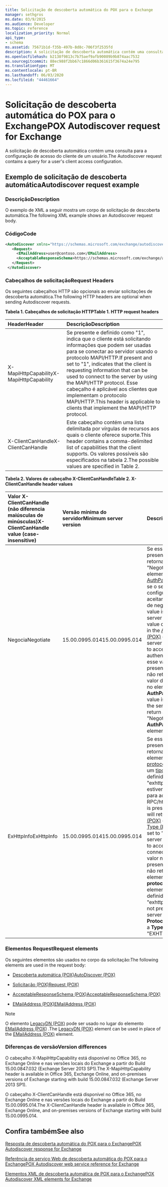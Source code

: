 ```yaml
---
title: Solicitação de descoberta automática do POX para o Exchange
manager: sethgros
ms.date: 03/9/2015
ms.audience: Developer
ms.topic: reference
localization_priority: Normal
api_type:
- schema
ms.assetid: 75671b1d-f35b-497b-8d8c-706f3f2535fd
description: A solicitação de descoberta automática contém uma consulta para a configuração de acesso do cliente de um usuário.
ms.openlocfilehash: b2138f9813c7b75aef9afb90089b9b874aac7532
ms.sourcegitcommit: 88ec988f2bb67c1866d06b361615f3674a24e795
ms.translationtype: MT
ms.contentlocale: pt-BR
ms.lasthandoff: 06/03/2020
ms.locfileid: "44461664"
---
```

# <a name="pox-autodiscover-request-for-exchange"></a><span data-ttu-id="c2ae7-103">Solicitação de descoberta automática do POX para o Exchange</span><span class="sxs-lookup"><span data-stu-id="c2ae7-103">POX Autodiscover request for Exchange</span></span>

<span data-ttu-id="c2ae7-104">A solicitação de descoberta automática contém uma consulta para a configuração de acesso do cliente de um usuário.</span><span class="sxs-lookup"><span data-stu-id="c2ae7-104">The Autodiscover request contains a query for a user's client access configuration.</span></span>
  
## <a name="autodiscover-request-example"></a><span data-ttu-id="c2ae7-105">Exemplo de solicitação de descoberta automática</span><span class="sxs-lookup"><span data-stu-id="c2ae7-105">Autodiscover request example</span></span>

### <a name="description"></a><span data-ttu-id="c2ae7-106">Descrição</span><span class="sxs-lookup"><span data-stu-id="c2ae7-106">Description</span></span>

<span data-ttu-id="c2ae7-107">O exemplo de XML a seguir mostra um corpo de solicitação de descoberta automática.</span><span class="sxs-lookup"><span data-stu-id="c2ae7-107">The following XML example shows an Autodiscover request body.</span></span>
  
### <a name="code"></a><span data-ttu-id="c2ae7-108">Código</span><span class="sxs-lookup"><span data-stu-id="c2ae7-108">Code</span></span>

```XML
<Autodiscover xmlns="https://schemas.microsoft.com/exchange/autodiscover/outlook/requestschema/2006">
   <Request>
     <EMailAddress>user@contoso.com</EMailAddress>
     <AcceptableResponseSchema>https://schemas.microsoft.com/exchange/autodiscover/outlook/responseschema/2006a</AcceptableResponseSchema>
   </Request>
 </Autodiscover>
```

### <a name="request-headers"></a><span data-ttu-id="c2ae7-109">Cabeçalhos de solicitação</span><span class="sxs-lookup"><span data-stu-id="c2ae7-109">Request Headers</span></span>

<span data-ttu-id="c2ae7-110">Os seguintes cabeçalhos HTTP são opcionais ao enviar solicitações de descoberta automática.</span><span class="sxs-lookup"><span data-stu-id="c2ae7-110">The following HTTP headers are optional when sending Autodiscover requests.</span></span>
  
<span data-ttu-id="c2ae7-111">**Tabela 1. Cabeçalhos de solicitação HTTP**</span><span class="sxs-lookup"><span data-stu-id="c2ae7-111">**Table 1. HTTP request headers**</span></span>

|<span data-ttu-id="c2ae7-112">**Header**</span><span class="sxs-lookup"><span data-stu-id="c2ae7-112">**Header**</span></span>|<span data-ttu-id="c2ae7-113">**Descrição**</span><span class="sxs-lookup"><span data-stu-id="c2ae7-113">**Description**</span></span>|
|:-----|:-----|
|<span data-ttu-id="c2ae7-114">X-MapiHttpCapability</span><span class="sxs-lookup"><span data-stu-id="c2ae7-114">X-MapiHttpCapability</span></span>  <br/> |<span data-ttu-id="c2ae7-115">Se presente e definido como "1", indica que o cliente está solicitando informações que podem ser usadas para se conectar ao servidor usando o protocolo MAPI/HTTP.</span><span class="sxs-lookup"><span data-stu-id="c2ae7-115">If present and set to "1", indicates that the client is requesting information that can be used to connect to the server by using the MAPI/HTTP protocol.</span></span> <span data-ttu-id="c2ae7-116">Esse cabeçalho é aplicável aos clientes que implementam o protocolo MAPI/HTTP.</span><span class="sxs-lookup"><span data-stu-id="c2ae7-116">This header is applicable to clients that implement the MAPI/HTTP protocol.</span></span>  <br/> |
|<span data-ttu-id="c2ae7-117">X-ClientCanHandle</span><span class="sxs-lookup"><span data-stu-id="c2ae7-117">X-ClientCanHandle</span></span>  <br/> |<span data-ttu-id="c2ae7-118">Este cabeçalho contém uma lista delimitada por vírgulas de recursos aos quais o cliente oferece suporte.</span><span class="sxs-lookup"><span data-stu-id="c2ae7-118">This header contains a comma-delimited list of capabilities that the client supports.</span></span> <span data-ttu-id="c2ae7-119">Os valores possíveis são especificados na tabela 2.</span><span class="sxs-lookup"><span data-stu-id="c2ae7-119">The possible values are specified in Table 2.</span></span>  <br/> |
   
<span data-ttu-id="c2ae7-120">**Tabela 2. Valores de cabeçalho X-ClientCanHandle**</span><span class="sxs-lookup"><span data-stu-id="c2ae7-120">**Table 2. X-ClientCanHandle header values**</span></span>

|<span data-ttu-id="c2ae7-121">**Valor X-ClientCanHandle (não diferencia maiúsculas de minúsculas)**</span><span class="sxs-lookup"><span data-stu-id="c2ae7-121">**X-ClientCanHandle value (case-insensitive)**</span></span>|<span data-ttu-id="c2ae7-122">**Versão mínima do servidor**</span><span class="sxs-lookup"><span data-stu-id="c2ae7-122">**Minimum server version**</span></span>|<span data-ttu-id="c2ae7-123">**Descrição**</span><span class="sxs-lookup"><span data-stu-id="c2ae7-123">**Description**</span></span>|
|:-----|:-----|:-----|
|<span data-ttu-id="c2ae7-124">Negocia</span><span class="sxs-lookup"><span data-stu-id="c2ae7-124">Negotiate</span></span>  <br/> |<span data-ttu-id="c2ae7-125">15.00.0995.014</span><span class="sxs-lookup"><span data-stu-id="c2ae7-125">15.00.0995.014</span></span>  <br/> |<span data-ttu-id="c2ae7-126">Se esse valor estiver presente, o servidor retornará um valor de "Negotiate" no elemento [AuthPackage (POX)](authpackage-pox.md) se o servidor estiver configurado para aceitar a autenticação de negociação.</span><span class="sxs-lookup"><span data-stu-id="c2ae7-126">If this value is present, the server will return a value of "Negotiate" in the [AuthPackage (POX)](authpackage-pox.md) element if the server is configured to accept Negotiate authentication.</span></span> <span data-ttu-id="c2ae7-127">Se esse valor não estiver presente, o servidor não retornará um valor de "Negotiate" no elemento **AuthPackage** .</span><span class="sxs-lookup"><span data-stu-id="c2ae7-127">If this value is not present, the server will not return a value of "Negotiate" in the **AuthPackage** element.</span></span>  <br/> |
|<span data-ttu-id="c2ae7-128">ExHttpInfo</span><span class="sxs-lookup"><span data-stu-id="c2ae7-128">ExHttpInfo</span></span>  <br/> |<span data-ttu-id="c2ae7-129">15.00.0995.014</span><span class="sxs-lookup"><span data-stu-id="c2ae7-129">15.00.0995.014</span></span>  <br/> |<span data-ttu-id="c2ae7-130">Se esse valor estiver presente, o servidor retornará um elemento de [protocolo (POX)](protocol-pox.md) com um [tipo (POX)](type-pox.md) definido como "exhttp" se o servidor estiver configurado para aceitar conexões RPC/http.</span><span class="sxs-lookup"><span data-stu-id="c2ae7-130">If this value is present, the server will return a [Protocol (POX)](protocol-pox.md) element with a [Type (POX)](type-pox.md) element set to "EXHTTP" if the server is configured to accept RPC/HTTP connections.</span></span> <span data-ttu-id="c2ae7-131">Se esse valor não estiver presente, o servidor não retornará um elemento de **protocolo** com um elemento **Type** definido como "exhttp".</span><span class="sxs-lookup"><span data-stu-id="c2ae7-131">If this value is not present, the server will not return a **Protocol** element with a **Type** element set to "EXHTTP".</span></span>  <br/> |
   
### <a name="request-elements"></a><span data-ttu-id="c2ae7-132">Elementos Request</span><span class="sxs-lookup"><span data-stu-id="c2ae7-132">Request elements</span></span>

<span data-ttu-id="c2ae7-133">Os seguintes elementos são usados no corpo da solicitação:</span><span class="sxs-lookup"><span data-stu-id="c2ae7-133">The following elements are used in the request body:</span></span>
  
- [<span data-ttu-id="c2ae7-134">Descoberta automática (POX)</span><span class="sxs-lookup"><span data-stu-id="c2ae7-134">AutoDiscover (POX)</span></span>](autodiscover-pox.md)
    
- [<span data-ttu-id="c2ae7-135">Solicitação (POX)</span><span class="sxs-lookup"><span data-stu-id="c2ae7-135">Request (POX)</span></span>](request-pox.md)
    
- [<span data-ttu-id="c2ae7-136">AcceptableResponseSchema (POX)</span><span class="sxs-lookup"><span data-stu-id="c2ae7-136">AcceptableResponseSchema (POX)</span></span>](acceptableresponseschema-pox.md)
    
- [<span data-ttu-id="c2ae7-137">EMailAddress (POX)</span><span class="sxs-lookup"><span data-stu-id="c2ae7-137">EMailAddress (POX)</span></span>](emailaddress-pox.md)
    
> [!NOTE]
> <span data-ttu-id="c2ae7-138">O elemento [LegacyDN (POX)](legacydn-pox.md) pode ser usado no lugar do elemento [EMailAddress (POX)](emailaddress-pox.md) .</span><span class="sxs-lookup"><span data-stu-id="c2ae7-138">The [LegacyDN (POX)](legacydn-pox.md) element can be used in place of the [EMailAddress (POX)](emailaddress-pox.md) element.</span></span> 
  
### <a name="version-differences"></a><span data-ttu-id="c2ae7-139">Diferenças de versão</span><span class="sxs-lookup"><span data-stu-id="c2ae7-139">Version differences</span></span>

<span data-ttu-id="c2ae7-140">O cabeçalho X-MapiHttpCapability está disponível no Office 365, no Exchange Online e nas versões locais do Exchange a partir do Build 15.00.0847.032 (Exchange Server 2013 SP1).</span><span class="sxs-lookup"><span data-stu-id="c2ae7-140">The X-MapiHttpCapability header is available in Office 365, Exchange Online, and on-premises versions of Exchange starting with build 15.00.0847.032 (Exchange Server 2013 SP1).</span></span>
  
<span data-ttu-id="c2ae7-141">O cabeçalho X-ClientCanHandle está disponível no Office 365, no Exchange Online e nas versões locais do Exchange a partir do Build 15.00.0995.014.</span><span class="sxs-lookup"><span data-stu-id="c2ae7-141">The X-ClientCanHandle header is available in Office 365, Exchange Online, and on-premises versions of Exchange starting with build 15.00.0995.014.</span></span>
  
## <a name="see-also"></a><span data-ttu-id="c2ae7-142">Confira também</span><span class="sxs-lookup"><span data-stu-id="c2ae7-142">See also</span></span>



[<span data-ttu-id="c2ae7-143">Resposta de descoberta automática do POX para o Exchange</span><span class="sxs-lookup"><span data-stu-id="c2ae7-143">POX Autodiscover response for Exchange</span></span>](pox-autodiscover-response-for-exchange.md)


[<span data-ttu-id="c2ae7-144">Referência de serviço Web de descoberta automática do POX para o Exchange</span><span class="sxs-lookup"><span data-stu-id="c2ae7-144">POX Autodiscover web service reference for Exchange</span></span>](pox-autodiscover-web-service-reference-for-exchange.md)
  
[<span data-ttu-id="c2ae7-145">Elementos XML de descoberta automática de POX para o Exchange</span><span class="sxs-lookup"><span data-stu-id="c2ae7-145">POX Autodiscover XML elements for Exchange</span></span>](pox-autodiscover-xml-elements-for-exchange.md)


